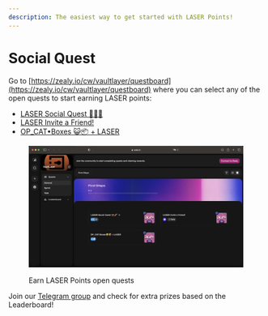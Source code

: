 ```yaml
---
description: The easiest way to get started with LASER Points!
---
```


# Social Quest

Go to [https://zealy.io/cw/vaultlayer/questboard](https://zealy.io/cw/vaultlayer/questboard) where you can select any of the open quests to start earning LASER points:

* [LASER Social Quest 💼🚀✨](https://zealy.io/cw/vaultlayer/questboard/e2e21c59-d430-4d10-b831-ae8b6d7fb29e/ac06dd18-9fd2-4d3f-a4ed-57a378e36258)
* [LASER Invite a Friend!](https://zealy.io/cw/vaultlayer/questboard/e2e21c59-d430-4d10-b831-ae8b6d7fb29e/9df1135b-bb35-4363-a0c0-9876ca13f448)
* [OP\_CAT•Boxes 😺📦 + LASER](https://zealy.io/cw/vaultlayer/questboard/e2e21c59-d430-4d10-b831-ae8b6d7fb29e/a6ee7821-4229-46b5-838d-7cd5cd493beb)

<figure><img src="../.gitbook/assets/image (69).png" alt=""><figcaption><p>Earn LASER Points open quests</p></figcaption></figure>

Join our [Telegram group](https://t.me/bitcoin_defi_strategy/277) and check for extra prizes based on the Leaderboard!
